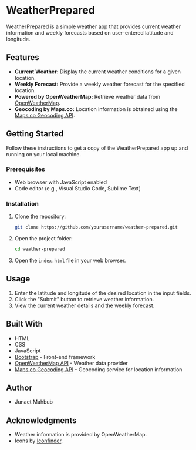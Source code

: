 # WeatherPrepared

WeatherPrepared is a simple weather app that provides current weather information and weekly forecasts based on user-entered latitude and longitude.

## Features

- **Current Weather:** Display the current weather conditions for a given location.
- **Weekly Forecast:** Provide a weekly weather forecast for the specified location.
- **Powered by OpenWeatherMap:** Retrieve weather data from [OpenWeatherMap](https://openweathermap.org/).
- **Geocoding by Maps.co:** Location information is obtained using the [Maps.co Geocoding API](https://geocode.maps.co/).

## Getting Started

Follow these instructions to get a copy of the WeatherPrepared app up and running on your local machine.

### Prerequisites

- Web browser with JavaScript enabled
- Code editor (e.g., Visual Studio Code, Sublime Text)

### Installation

1. Clone the repository:

    ```bash
    git clone https://github.com/yourusername/weather-prepared.git
    ```

2. Open the project folder:

    ```bash
    cd weather-prepared
    ```

3. Open the `index.html` file in your web browser.

## Usage

1. Enter the latitude and longitude of the desired location in the input fields.
2. Click the "Submit" button to retrieve weather information.
3. View the current weather details and the weekly forecast.

## Built With

- HTML
- CSS
- JavaScript
- [Bootstrap](https://getbootstrap.com/) - Front-end framework
- [OpenWeatherMap API](https://openweathermap.org/api) - Weather data provider
- [Maps.co Geocoding API](https://geocode.maps.co/) - Geocoding service for location information

## Author

- Junaet Mahbub

## Acknowledgments

- Weather information is provided by OpenWeatherMap.
- Icons by [Iconfinder](https://www.iconfinder.com/).
